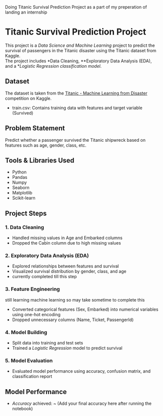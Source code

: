   
Doing Titanic Survival Prediction Project as a part of my preperation of landing an internship  

# Titanic Survival Prediction Project

This project is a *Data Science and Machine Learning* project to predict the survival of passengers in the Titanic disaster using the Titanic dataset from Kaggle.  
The project includes *Data Cleaning, **Exploratory Data Analysis (EDA), and a **Logistic Regression classification model*.

## Dataset

The dataset is taken from the [Titanic - Machine Learning from Disaster](https://www.kaggle.com/c/titanic/data) competition on Kaggle.

- train.csv: Contains training data with features and target variable (Survived)

## Problem Statement

Predict whether a passenger survived the Titanic shipwreck based on features such as age, gender, class, etc.

## Tools & Libraries Used

- Python
- Pandas
- Numpy
- Seaborn
- Matplotlib
- Scikit-learn

## Project Steps

### 1. Data Cleaning

- Handled missing values in Age and Embarked columns
- Dropped the Cabin column due to high missing values

### 2. Exploratory Data Analysis (EDA)

- Explored relationships between features and survival
- Visualized survival distribution by gender, class, and age
- currently completed till this step 

### 3. Feature Engineering
still learning machine learning so may take sometime to complete this 
- Converted categorical features (Sex, Embarked) into numerical variables using one-hot encoding
- Dropped unnecessary columns (Name, Ticket, PassengerId)

### 4. Model Building

- Split data into training and test sets
- Trained a *Logistic Regression* model to predict survival

### 5. Model Evaluation

- Evaluated model performance using accuracy, confusion matrix, and classification report

## Model Performance

- *Accuracy* achieved: ~ (Add your final accuracy here after running the notebook)
